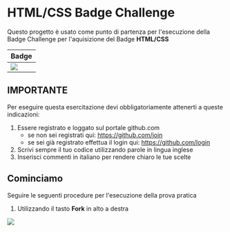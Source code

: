 # HTML/CSS Badge Challenge

Questo progetto è usato come punto di partenza per l'esecuzione della
Badge Challenge per l'aquisizione del Badge **HTML/CSS**

| Badge |
| ----- |
| ![](https://forgeh.github.io/html-css/img/html-css-badge-essential.png) |

## IMPORTANTE
Per eseguire questa esercitazione devi obbligatoriamente attenerti a queste indicazioni:
1. Essere registrato e loggato sul portale github.com
   - se non sei registrati qui: https://github.com/join
   - se sei già registrato effettua il login qui: https://github.com/login
2. Scrivi sempre il tuo codice utilizzando parole in lingua inglese
3. Inserisci commenti in italiano per rendere chiaro le tue scelte

## Cominciamo

Seguire le seguenti procedure per l'esecuzione della prova pratica 

1. Utilizzando il tasto **Fork** in alto a destra

![](https://forgeh.github.io/html-css/img/fork-button.png)




